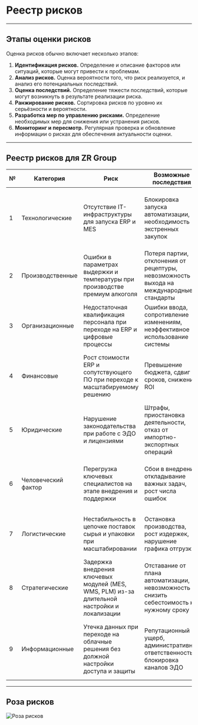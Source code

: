 # Реестр рисков
----

## Этапы оценки рисков

Оценка рисков обычно включает несколько этапов:
1. **Идентификация рисков.** Определение и описание факторов или ситуаций, которые могут привести к проблемам.
2. **Анализ рисков.** Оценка вероятности того, что риск реализуется, и анализ его потенциальных последствий.
3. **Оценка последствий.** Определение тяжести последствий, которые могут возникнуть в результате реализации риска.
3. **Ранжирование рисков.** Сортировка рисков по уровню их серьёзности и вероятности.
4. **Разработка мер по управлению рисками.** Определение необходимых мер для снижения или устранения рисков.
5. **Мониторинг и пересмотр.** Регулярная проверка и обновление информации о рисках для обеспечения актуальности оценки.

---
## Реестр рисков для ZR Group



| № | Категория         | Риск                                                                                             | Возможные последствия                                                                                                     | Ущерб    | Вероятность | Уровень риска | Мероприятия по снижению риска                                                                                     | Владелец риска         |
|---|-------------------|--------------------------------------------------------------------------------------------------|----------------------------------------------------------------------------------------------------------------------------|----------|--------------|----------------|---------------------------------------------------------------------------------------------------------------------|-------------------------|
| 1 | Технологические    | Отсутствие IT-инфраструктуры для запуска ERP и MES                                               | Блокировка запуска автоматизации, необходимость экстренных закупок                                                        | Высокий  | Высокая      | Критический     | Пошаговое развитие инфраструктуры, поэтапное развертывание серверов, бюджетный план на оборудование                | Технический директор    |
| 2 | Производственные   | Ошибки в параметрах выдержки и температуры при производстве премиум алкоголя                     | Потеря партии, отклонения от рецептуры, невозможность выхода на международные стандарты                                  | Высокий  |  Средняя      | Высокий         | Внедрение MES и QMS с фокусом на температурном и временном контроле, исключение ручных операций                     | Руководитель производства |
| 3 | Организационные    | Недостаточная квалификация персонала при переходе на ERP и цифровые процессы                     | Ошибки ввода, сопротивление изменениям, неэффективное использование системы                                               |  Средний  | Высокая      | Высокий         | Обязательная программа переобучения, наставничество, отказ от Excel вне ERP                                         | HR-директор             |
| 4 | Финансовые         | Рост стоимости ERP и сопутствующего ПО при переходе к масштабируемому решению                    | Превышение бюджета, сдвиг сроков, снижение ROI                                                                           |  Средний  |  Средняя      |  Средний         | Поэтапное внедрение, фиксация контрактов с вендором, гибкая модель подписки через интегратора                       | Финансовый директор     |
| 5 | Юридические        | Нарушение законодательства при работе с ЭДО и лицензиями    | Штрафы, приостановка деятельности, отказ от импортно-экспортных операций                                                  | Высокий  |  Средняя      | Высокий         | Использование сертифицированных решений (DMS), правовая экспертиза, аудиты соответствия                            | Юрист                   |
| 6 | Человеческий фактор| Перегрузка ключевых специалистов на этапе внедрения и поддержки                                  | Сбои в внедрении, откладывание важных задач, рост числа ошибок                                                           |  Средний  | Высокая      | Высокий         | Распределение нагрузки, временный найм специалистов, реалистичное планирование фаз внедрения                         | Руководитель проекта    |
| 7 | Логистические      | Нестабильность в цепочке поставок сырья и упаковки при масштабировании                          | Остановка производства, рост издержек, нарушение графика отгрузки                                                        | Средний  | Средняя      |  Средний         | Внедрение SCM и TMS, прогнозирование спроса, заключение долгосрочных договоров                                       | Коммерческий директор   |                |
| 8 | Стратегические     | Задержка внедрения ключевых модулей (MES, WMS, PLM) из-за длительной настройки и локализации    | Отставание от плана автоматизации, невозможность снизить себестоимость к нужному сроку                                   | Средний  |  Средняя      |  Средний         | Старт с MVP функционала, адаптация под российский рынок, параллельная настройка и обучение                           | Руководитель автоматизации |
|9 | Информационные     | Утечка данных при переходе на облачные решения без должной настройки доступа и защиты            | Репутационный ущерб, административная ответственность, блокировка каналов ЭДО                                             | Высокий  |  Средняя      | Высокий         | Шифрование, контроль доступа, двухфакторная аутентификация, контракт с надёжным облачным провайдером                | Специалист по ИБ        |

---

## Роза рисков

![Роза рисков](https://github.com/GuliGuli228/KIS/blob/61eb3c06fc238985170518ef0f4e81160a2b772c/%D0%9B%D0%A09/Images/image.png)
